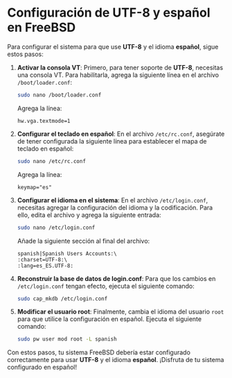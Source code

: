 # Configuración de UTF-8 y español en FreeBSD

Para configurar el sistema para que use **UTF-8** y el idioma **español**, sigue estos pasos:

1. **Activar la consola VT**: Primero, para tener soporte de **UTF-8**, necesitas una consola VT. Para habilitarla, agrega la siguiente línea en el archivo `/boot/loader.conf`:

    ```bash
    sudo nano /boot/loader.conf
    ```

    Agrega la línea:

    ```
    hw.vga.textmode=1
    ```

2. **Configurar el teclado en español**: En el archivo `/etc/rc.conf`, asegúrate de tener configurada la siguiente línea para establecer el mapa de teclado en español:

    ```bash
    sudo nano /etc/rc.conf
    ```

    Agrega la línea:

    ```
    keymap="es"
    ```

3. **Configurar el idioma en el sistema**: En el archivo `/etc/login.conf`, necesitas agregar la configuración del idioma y la codificación. Para ello, edita el archivo y agrega la siguiente entrada:

    ```bash
    sudo nano /etc/login.conf
    ```

    Añade la siguiente sección al final del archivo:

    ```
    spanish|Spanish Users Accounts:\
    :charset=UTF-8:\
    :lang=es_ES.UTF-8:
    ```

4. **Reconstruir la base de datos de login.conf**: Para que los cambios en `/etc/login.conf` tengan efecto, ejecuta el siguiente comando:

    ```bash
    sudo cap_mkdb /etc/login.conf
    ```

5. **Modificar el usuario root**: Finalmente, cambia el idioma del usuario `root` para que utilice la configuración en español. Ejecuta el siguiente comando:

    ```bash
    sudo pw user mod root -L spanish
    ```

Con estos pasos, tu sistema FreeBSD debería estar configurado correctamente para usar **UTF-8** y el idioma **español**. ¡Disfruta de tu sistema configurado en español!
